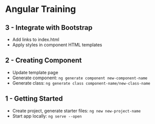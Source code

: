 # Angular Training

## 3 - Integrate with Bootstrap
- Add links to index.html
- Apply styles in component HTML templates

## 2 - Creating Component

- Update template page
- Generate component: `ng generate component new-component-name`
- Generate class: `ng generate class component-name/new-class-name`

## 1 - Getting Started

- Create project, generate starter files: `ng new new-project-name`
- Start app locally: `ng serve --open`

